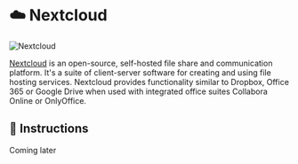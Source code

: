 # ☁️ Nextcloud
![Nextcloud](https://www.prianto.com/fileadmin/user_upload/Vendors/Nextcloud/nextcloud-logo_modified.png)

[Nextcloud](https://nextcloud.com) is an open-source, self-hosted file share and communication platform. It's a suite of client-server software for creating and using file hosting services. Nextcloud provides functionality similar to Dropbox, Office 365 or Google Drive when used with integrated office suites Collabora Online or OnlyOffice.

## 📜 Instructions
Coming later